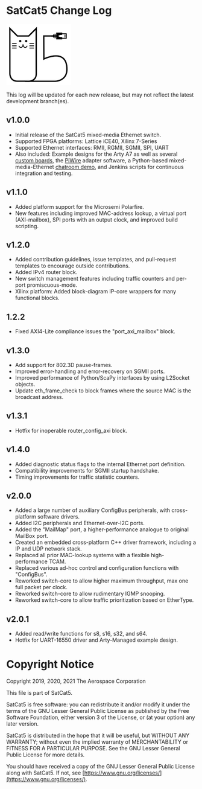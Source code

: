 # SatCat5 Change Log

![SatCat5 Logo](images/satcat5.svg)

This log will be updated for each new release, but may not reflect the latest development branch(es).

## v1.0.0

* Initial release of the SatCat5 mixed-media Ethernet switch.
* Supported FPGA platforms: Lattice iCE40, Xilinx 7-Series
* Supported Ethernet interfaces: RMII, RGMII, SGMII, SPI, UART
* Also included: Example designs for the Arty A7 as well as several [custom boards](../test/proto_pcb/README.md), the [PiWire](../test/pi_wire/readme.md) adapter software, a Python-based mixed-media-Ethernet [chatroom demo](../test/chat_client/README.md), and Jenkins scripts for continuous integration and testing.

## v1.1.0

* Added platform support for the Microsemi Polarfire.
* New features including improved MAC-address lookup, a virtual port (AXI-mailbox), SPI ports with an output clock, and improved build scripting.

## v1.2.0

* Added contribution guidelines, issue templates, and pull-request templates to encourage outside contributions.
* Added IPv4 router block.
* New switch management features including traffic counters and per-port promiscuous-mode.
* Xilinx platform: Added block-diagram IP-core wrappers for many functional blocks.

## 1.2.2

* Fixed AXI4-Lite compliance issues the "port_axi_mailbox" block.

## v1.3.0

* Add support for 802.3D pause-frames.
* Improved error-handling and error-recovery on SGMII ports.
* Improved performance of Python/ScaPy interfaces by using L2Socket objects.
* Update eth_frame_check to block frames where the source MAC is the broadcast address.

## v1.3.1

* Hotfix for inoperable router_config_axi block.

## v1.4.0

* Added diagnostic status flags to the internal Ethernet port definition.
* Compatibility improvements for SGMII startup handshake.
* Timing improvements for traffic statistic counters.

## v2.0.0

* Added a large number of auxiliary ConfigBus peripherals, with cross-platform software drivers.
* Added I2C peripherals and Ethernet-over-I2C ports.
* Added the "MailMap" port, a higher-performance analogue to original MailBox port.
* Created an embedded cross-platform C++ driver framework, including a IP and UDP network stack.
* Replaced all prior MAC-lookup systems with a flexible high-performance TCAM.
* Replaced various ad-hoc control and configuration functions with "ConfigBus".
* Reworked switch-core to allow higher maximum throughput, max one full packet per clock.
* Reworked switch-core to allow rudimentary IGMP snooping.
* Reworked switch-core to allow traffic prioritization based on EtherType.

## v2.0.1

* Added read/write functions for s8, s16, s32, and s64.
* Hotfix for UART-16550 driver and Arty-Managed example design.

# Copyright Notice

Copyright 2019, 2020, 2021 The Aerospace Corporation

This file is part of SatCat5.

SatCat5 is free software: you can redistribute it and/or modify it under
the terms of the GNU Lesser General Public License as published by the
Free Software Foundation, either version 3 of the License, or (at your
option) any later version.

SatCat5 is distributed in the hope that it will be useful, but WITHOUT
ANY WARRANTY; without even the implied warranty of MERCHANTABILITY or
FITNESS FOR A PARTICULAR PURPOSE.  See the GNU Lesser General Public
License for more details.

You should have received a copy of the GNU Lesser General Public License
along with SatCat5.  If not, see [https://www.gnu.org/licenses/](https://www.gnu.org/licenses/).
